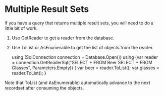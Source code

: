 # Multiple Result Sets #

If you have a query that returns multiple result sets, you will need to do a little bit of work.

1. Use GetReader to get a reader from the database.
2. Use ToList or AsEnumerable to get the list of objects from the reader.

	using (SqlConnection connection = Database.Open())
	using (var reader = connection.GetReaderSql("SELECT * FROM Beer SELECT * FROM Glasses", Parameters.Empty))
	{
		var beer = reader.ToList<Beer>();
		var glasses = reader.ToList<Glass>();
	}

Note that ToList (and AsEnumerable) automatically advance to the next recordset after consuming the objects.